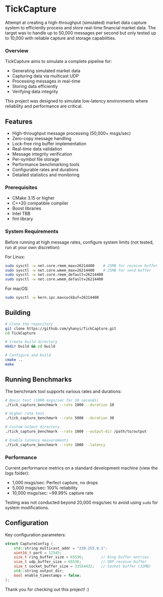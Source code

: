 # TickCapture

Attempt at creating a high-throughput (simulated) market data capture system to efficiently process and store real-time financial market data. The target was to handle up to 50,000 messages per second but only tested up to 10,000 with reliable capture and storage capabilities.

### Overview

TickCapture aims to simulate a complete pipeline for:
- Generating simulated market data
- Capturing data via multicast UDP
- Processing messages in real-time 
- Storing data efficiently
- Verifying data integrity

This project was designed to simulate low-latency environments where reliability and performance are critical.

## Features

- High-throughput message processing (50,000+ msgs/sec)
- Zero-copy message handling
- Lock-free ring buffer implementation
- Real-time data validation
- Message integrity verification
- Per-symbol file storage
- Performance benchmarking tools
- Configurable rates and durations
- Detailed statistics and monitoring

### Prerequisites

- CMake 3.15 or higher
- C++20 compatible compiler
- Boost libraries
- Intel TBB
- fmt library

### System Requirements

Before running at high message rates, configure system limits (not tested, run at your own discretion):

For Linux:
```bash
sudo sysctl -w net.core.rmem_max=26214400    # 25MB for receive buffer
sudo sysctl -w net.core.wmem_max=26214400    # 25MB for send buffer
sudo sysctl -w net.core.rmem_default=26214400
sudo sysctl -w net.core.wmem_default=26214400
```

For macOS:
```bash
sudo sysctl -w kern.ipc.maxsockbuf=26214400
```

## Building

```bash
# Clone the repository
git clone https://github.com/yhanyi/TickCapture.git
cd TickCapture

# Create build directory
mkdir build && cd build

# Configure and build
cmake ..
make
```

## Running Benchmarks

The benchmark tool supports various rates and durations:

```bash
# Basic test (1000 msgs/sec for 10 seconds)
./tick_capture_benchmark --rate 1000 --duration 10

# Higher rate test
./tick_capture_benchmark --rate 5000 --duration 30

# Custom output directory
./tick_capture_benchmark --rate 1000 --output-dir /path/to/output

# Enable latency measurements
./tick_capture_benchmark --rate 1000 --latency
```

### Performance

Current performance metrics on a standard development machine (view the logs folder):
- 1,000 msgs/sec: Perfect capture, no drops
- 5,000 msgs/sec: 100% reliability
- 10,000 msgs/sec: ~99.99% capture rate

Testing was not conducted beyond 20,000 msgs/sec to avoid using `sudo` for system modifications.

## Configuration

Key configuration parameters:
```cpp
struct CaptureConfig {
    std::string multicast_addr = "239.255.0.1";
    uint16_t port = 12345;
    size_t ring_buffer_size = 65536;        // Ring buffer entries
    size_t udp_buffer_size = 65536;         // UDP receive buffer
    size_t socket_buffer_size = 33554432;   // Socket buffer (32MB)
    std::string output_dir;
    bool enable_timestamps = false;
};
```

Thank you for checking out this project! :)

